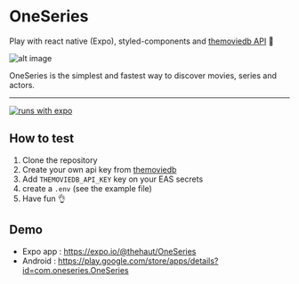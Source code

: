 # OneSeries

Play with react native (Expo), styled-components and [themoviedb API](https://developers.themoviedb.org/) 🥳

![alt image](https://user-images.githubusercontent.com/50322149/149024555-ebc3d433-a2db-423d-b162-cfe52ff9faf4.png)

OneSeries is the simplest and fastest way to discover movies, series and actors.

---

[![runs with expo](https://img.shields.io/badge/Runs%20with%20Expo-4630EB.svg?style=flat-square&logo=EXPO&labelColor=f3f3f3&logoColor=000)](https://expo.io/)

## How to test

1. Clone the repository
2. Create your own api key from [themoviedb](https://developers.themoviedb.org/)
3. Add `THEMOVIEDB_API_KEY` key on your EAS secrets
4. create a `.env` (see the example file)
5. Have fun 👌

## Demo

- Expo app : https://expo.io/@thehaut/OneSeries
- Android : https://play.google.com/store/apps/details?id=com.oneseries.OneSeries
